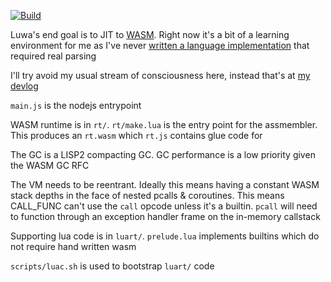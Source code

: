 [![Build](https://travis-ci.org/serprex/luwa.svg?branch=master)](https://travis-ci.org/serprex/luwa)

Luwa's end goal is to JIT to [WASM](https://webassembly.org). Right now it's a bit of a learning environment for me as I've never [written a language implementation](https://esolangs.org/wiki/User:Serprex) that required real parsing

I'll try avoid my usual stream of consciousness here, instead that's at [my devlog](https://patreon.com/serprex)

`main.js` is the nodejs entrypoint

WASM runtime is in `rt/`. `rt/make.lua` is the entry point for the assmembler. This produces an `rt.wasm` which `rt.js` contains glue code for

The GC is a LISP2 compacting GC. GC performance is a low priority given the WASM GC RFC

The VM needs to be reentrant. Ideally this means having a constant WASM stack depths in the face of nested pcalls & coroutines. This means CALL\_FUNC can't use the `call` opcode unless it's a builtin. `pcall` will need to function through an exception handler frame on the in-memory callstack

Supporting lua code is in `luart/`. `prelude.lua` implements builtins which do not require hand written wasm

`scripts/luac.sh` is used to bootstrap `luart/` code

